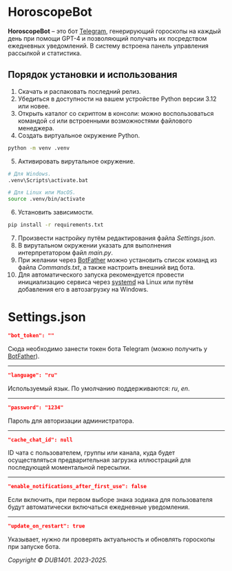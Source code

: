 # HoroscopeBot
**HoroscopeBot** – это бот [Telegram](https://telegram.org/), генерирующий гороскопы на каждый день при помощи GPT-4 и позволяющий получать их посредством ежедневных уведомлений. В систему встроена панель управления рассылкой и статистика.

## Порядок установки и использования
1. Скачать и распаковать последний релиз.
2. Убедиться в доступности на вашем устройстве Python версии 3.12 или новее.
3. Открыть каталог со скриптом в консоли: можно воспользоваться командой `cd` или встроенными возможностями файлового менеджера.
4. Создать виртуальное окружение Python.
```Bash
python -m venv .venv
```
5. Активировать вирутальное окружение. 
```Bash
# Для Windows.
.venv\Scripts\activate.bat

# Для Linux или MacOS.
source .venv/bin/activate
```
6. Установить зависимости.
```Bash
pip install -r requirements.txt
```
7. Произвести настройку путём редактирования файла _Settings.json_.
8. В вирутальном окружении указать для выполнения интерпретатором файл _main.py_.
9. При желании через [BotFather](https://t.me/BotFather) можно установить список команд из файла _Commands.txt_, а также настроить внешний вид бота.
10. Для автоматического запуска рекомендуется провести инициализацию сервиса через [systemd](systemd/README.md) на Linux или путём добавления его в автозагрузку на Windows.

# Settings.json
```JSON
"bot_token": ""
```
Сюда необходимо занести токен бота Telegram (можно получить у [BotFather](https://t.me/BotFather)).
___
```JSON
"language": "ru"
```
Используемый язык. По умолчанию поддерживаются: _ru_, _en_.
___
```JSON
"password": "1234"
```
Пароль для авторизации администратора.
___
```JSON
"cache_chat_id": null
```
ID чата с пользователем, группы или канала, куда будет осуществляться предварительная загрузка иллюстраций для последующей моментальной пересылки.
___
```JSON
"enable_notifications_after_first_use": false
```
Если включить, при первом выборе знака зодиака для пользователя будут автоматически включаться ежедневные уведомления.
___
```JSON
"update_on_restart": true
```
Указывает, нужно ли проверять актуальность и обновлять гороскопы при запуске бота.

_Copyright © DUB1401. 2023-2025._
